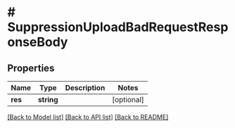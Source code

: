 # # SuppressionUploadBadRequestResponseBody

## Properties

Name | Type | Description | Notes
------------ | ------------- | ------------- | -------------
**res** | **string** |  | [optional]

[[Back to Model list]](../../README.md#models) [[Back to API list]](../../README.md#endpoints) [[Back to README]](../../README.md)
